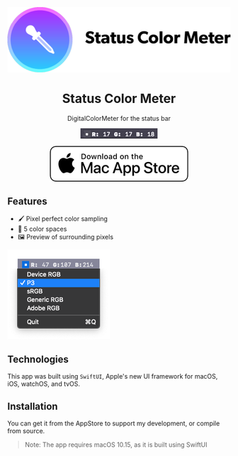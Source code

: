 ![Status Color Meter banner](Resources/banner.png)

<h1 align="center">Status Color Meter</h1>
<p align="center">DigitalColorMeter for the status bar</p>
<p align="center"><img src="Resources/demo.gif" /></p>
<p align="center"><a href="https://apps.apple.com/app/id1489065505"><img src="Resources/Download_on_the_Mac_App_Store_Badge_US-UK_RGB_wht_092917.svg" /></a></p>

## Features
* 🖌 Pixel perfect color sampling
* 🎨 5 color spaces
* 🖼 Preview of surrounding pixels

![Color Space settings](Resources/options.png)

## Technologies
This app was built using `SwiftUI`, Apple's new UI framework for macOS, iOS, watchOS, and tvOS.

## Installation
You can get it from the AppStore to support my development, or compile from source.
> Note: The app requires macOS 10.15, as it is built using SwiftUI
